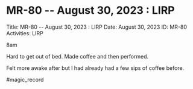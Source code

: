 # MR-80 -- August 30, 2023 : LIRP

Title: MR-80 -- August 30, 2023 : LIRP
Date: August 30, 2023
ID: MR-80
Activities: LIRP

8am

Hard to get out of bed. Made coffee and then performed.

Felt more awake after but I had already had a few sips of coffee before.

#magic_record
